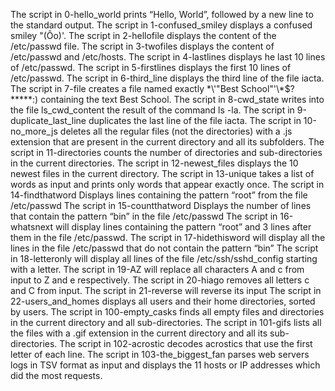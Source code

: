 The script in  0-hello_world  prints “Hello, World”, followed by a new line to the standard output.
The script in 1-confused_smiley displays a confused smiley "(Ôo)'.
The script in 2-hellofile displays the content of the /etc/passwd file.
The script in 3-twofiles displays the content of /etc/passwd and /etc/hosts.
The script in 4-lastlines displays he last 10 lines of /etc/passwd.
The script in 5-firstlines displays the first 10 lines of /etc/passwd.
The script in 6-third_line  displays the third line of the file iacta.
The script in 7-file creates a file named exactly \*\\'"Best School"\'\\*$\?\*\*\*\*\*:) containing the text Best School.
The script in 8-cwd_state writes into the file ls_cwd_content the result of the command ls -la.
The script in 9-duplicate_last_line  duplicates the last line of the file iacta.
The script in 10-no_more_js deletes all the regular files (not the directories) with a .js extension that are present in the current directory and all its subfolders.
The script in 11-directories counts the number of directories and sub-directories in the current directories.
The script in 12-newest_files  displays the 10 newest files in the current directory.
The script in 13-unique takes a list of words as input and prints only words that appear exactly once.
The script in 14-findthatword Displays lines containing the pattern “root” from the file /etc/passwd
The script in 15-countthatword Displays the number of lines that contain the pattern “bin” in the file /etc/passwd
The script in 16-whatsnext will display lines containing the pattern “root” and 3 lines after them in the file /etc/passwd.
The script in 17-hidethisword will display all the lines in the file /etc/passwd that do not contain the pattern “bin”
The script in 18-letteronly will display all lines of the file /etc/ssh/sshd_config starting with a letter.
The script in 19-AZ will replace all characters A and c from input to Z and e respectively.
The script in 20-hiago removes all letters c and C from input.
The script in 21-reverse will reverse its input
The script in 22-users_and_homes displays all users and their home directories, sorted by users.
The script in 100-empty_casks finds all empty files and directories in the current directory and all sub-directories.
The script in 101-gifs  lists all the files with a .gif extension in the current directory and all its sub-directories.
The script in 102-acrostic decodes acrostics that use the first letter of each line.
The script in 103-the_biggest_fan parses web servers logs in TSV format as input and displays the 11 hosts or IP addresses which did the most requests.
